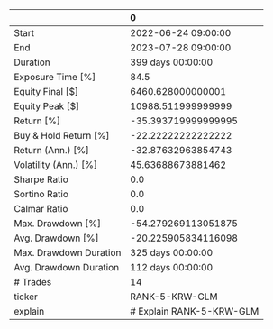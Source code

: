 |                        | 0                        |
|:-----------------------|:-------------------------|
| Start                  | 2022-06-24 09:00:00      |
| End                    | 2023-07-28 09:00:00      |
| Duration               | 399 days 00:00:00        |
| Exposure Time [%]      | 84.5                     |
| Equity Final [$]       | 6460.628000000001        |
| Equity Peak [$]        | 10988.511999999999       |
| Return [%]             | -35.393719999999995      |
| Buy & Hold Return [%]  | -22.22222222222222       |
| Return (Ann.) [%]      | -32.87632963854743       |
| Volatility (Ann.) [%]  | 45.63688673881462        |
| Sharpe Ratio           | 0.0                      |
| Sortino Ratio          | 0.0                      |
| Calmar Ratio           | 0.0                      |
| Max. Drawdown [%]      | -54.279269113051875      |
| Avg. Drawdown [%]      | -20.225905834116098      |
| Max. Drawdown Duration | 325 days 00:00:00        |
| Avg. Drawdown Duration | 112 days 00:00:00        |
| # Trades               | 14                       |
| ticker                 | RANK-5-KRW-GLM           |
| explain                | # Explain RANK-5-KRW-GLM |